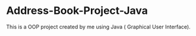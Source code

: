 # Address-Book-Project-Java
This is a OOP project created by me using Java ( Graphical User Interface).
